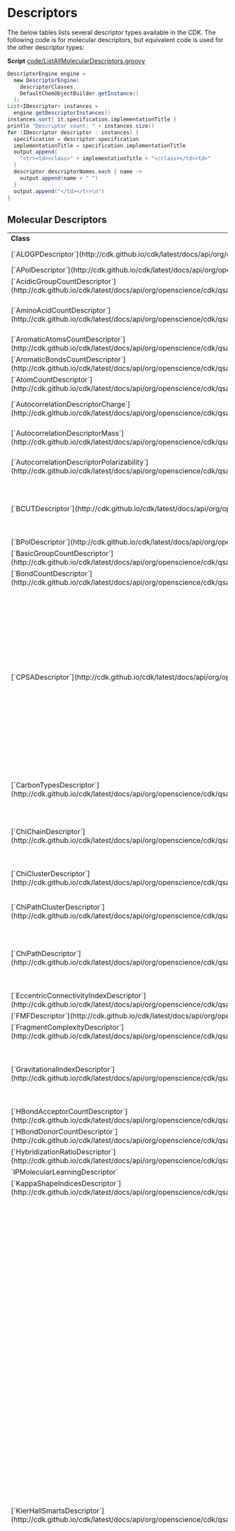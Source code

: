 <a name="sec:moldescs"></a>
# Descriptors

The below tables lists several descriptor types available in the CDK.
The following code is for molecular descriptors, but equivalent code
is used for the other descriptor types:

**Script** [code/ListAllMolecularDescriptors.groovy](code/ListAllMolecularDescriptors.code.md)
```groovy
DescriptorEngine engine =
  new DescriptorEngine(
    descriptorClasses,
    DefaultChemObjectBuilder.getInstance()
  );
List<IDescriptor> instances =
  engine.getDescriptorInstances()
instances.sort{ it.specification.implementationTitle }
println "Descriptor count: " + instances.size()
for (IDescriptor descriptor : instances) {
  specification = descriptor.specification
  implementationTitle = specification.implementationTitle
  output.append(
    "<tr><td><class>" + implementationTitle + "</class></td><td>"
  )
  descriptor.descriptorNames.each { name ->
    output.append(name + " ")
  }
  output.append("</td></tr>\n")
}
```

<a name="sec:moldescs:mol"></a>
## Molecular Descriptors

<table>
<tr>
  <td><b>Class</b></td>
  <td><b>Descriptors</b></td>
</tr>
<tr><td>[`ALOGPDescriptor`](http://cdk.github.io/cdk/latest/docs/api/org/openscience/cdk/qsar/descriptors/molecular/ALOGPDescriptor.html)</td><td>ALogP ALogp2 AMR </td></tr>
<tr><td>[`APolDescriptor`](http://cdk.github.io/cdk/latest/docs/api/org/openscience/cdk/qsar/descriptors/molecular/APolDescriptor.html)</td><td>apol </td></tr>
<tr><td>[`AcidicGroupCountDescriptor`](http://cdk.github.io/cdk/latest/docs/api/org/openscience/cdk/qsar/descriptors/molecular/AcidicGroupCountDescriptor.html)</td><td>nAcid </td></tr>
<tr><td>[`AminoAcidCountDescriptor`](http://cdk.github.io/cdk/latest/docs/api/org/openscience/cdk/qsar/descriptors/molecular/AminoAcidCountDescriptor.html)</td><td>nA nR nN nD nC nF nQ nE nG nH nI nP nL nK nM nS nT nY nV nW </td></tr>
<tr><td>[`AromaticAtomsCountDescriptor`](http://cdk.github.io/cdk/latest/docs/api/org/openscience/cdk/qsar/descriptors/molecular/AromaticAtomsCountDescriptor.html)</td><td>naAromAtom </td></tr>
<tr><td>[`AromaticBondsCountDescriptor`](http://cdk.github.io/cdk/latest/docs/api/org/openscience/cdk/qsar/descriptors/molecular/AromaticBondsCountDescriptor.html)</td><td>nAromBond </td></tr>
<tr><td>[`AtomCountDescriptor`](http://cdk.github.io/cdk/latest/docs/api/org/openscience/cdk/qsar/descriptors/molecular/AtomCountDescriptor.html)</td><td>nAtom </td></tr>
<tr><td>[`AutocorrelationDescriptorCharge`](http://cdk.github.io/cdk/latest/docs/api/org/openscience/cdk/qsar/descriptors/molecular/AutocorrelationDescriptorCharge.html)</td><td>ATSc1 ATSc2 ATSc3 ATSc4 ATSc5 </td></tr>
<tr><td>[`AutocorrelationDescriptorMass`](http://cdk.github.io/cdk/latest/docs/api/org/openscience/cdk/qsar/descriptors/molecular/AutocorrelationDescriptorMass.html)</td><td>ATSm1 ATSm2 ATSm3 ATSm4 ATSm5 </td></tr>
<tr><td>[`AutocorrelationDescriptorPolarizability`](http://cdk.github.io/cdk/latest/docs/api/org/openscience/cdk/qsar/descriptors/molecular/AutocorrelationDescriptorPolarizability.html)</td><td>ATSp1 ATSp2 ATSp3 ATSp4 ATSp5 </td></tr>
<tr><td>[`BCUTDescriptor`](http://cdk.github.io/cdk/latest/docs/api/org/openscience/cdk/qsar/descriptors/molecular/BCUTDescriptor.html)</td><td>BCUTw-1l BCUTw-1h BCUTc-1l BCUTc-1h BCUTp-1l BCUTp-1h </td></tr>
<tr><td>[`BPolDescriptor`](http://cdk.github.io/cdk/latest/docs/api/org/openscience/cdk/qsar/descriptors/molecular/BPolDescriptor.html)</td><td>bpol </td></tr>
<tr><td>[`BasicGroupCountDescriptor`](http://cdk.github.io/cdk/latest/docs/api/org/openscience/cdk/qsar/descriptors/molecular/BasicGroupCountDescriptor.html)</td><td>nBase </td></tr>
<tr><td>[`BondCountDescriptor`](http://cdk.github.io/cdk/latest/docs/api/org/openscience/cdk/qsar/descriptors/molecular/BondCountDescriptor.html)</td><td>nB </td></tr>
<tr><td>[`CPSADescriptor`](http://cdk.github.io/cdk/latest/docs/api/org/openscience/cdk/qsar/descriptors/molecular/CPSADescriptor.html)</td><td>PPSA-1 PPSA-2 PPSA-3 PNSA-1 PNSA-2 PNSA-3 DPSA-1 DPSA-2 DPSA-3 FPSA-1 FPSA-2 FPSA-3 FNSA-1 FNSA-2 FNSA-3 WPSA-1 WPSA-2 WPSA-3 WNSA-1 WNSA-2 WNSA-3 RPCG RNCG RPCS RNCS THSA TPSA RHSA RPSA </td></tr>
<tr><td>[`CarbonTypesDescriptor`](http://cdk.github.io/cdk/latest/docs/api/org/openscience/cdk/qsar/descriptors/molecular/CarbonTypesDescriptor.html)</td><td>C1SP1 C2SP1 C1SP2 C2SP2 C3SP2 C1SP3 C2SP3 C3SP3 C4SP3 </td></tr>
<tr><td>[`ChiChainDescriptor`](http://cdk.github.io/cdk/latest/docs/api/org/openscience/cdk/qsar/descriptors/molecular/ChiChainDescriptor.html)</td><td>SCH-3 SCH-4 SCH-5 SCH-6 SCH-7 VCH-3 VCH-4 VCH-5 VCH-6 VCH-7 </td></tr>
<tr><td>[`ChiClusterDescriptor`](http://cdk.github.io/cdk/latest/docs/api/org/openscience/cdk/qsar/descriptors/molecular/ChiClusterDescriptor.html)</td><td>SC-3 SC-4 SC-5 SC-6 VC-3 VC-4 VC-5 VC-6 </td></tr>
<tr><td>[`ChiPathClusterDescriptor`](http://cdk.github.io/cdk/latest/docs/api/org/openscience/cdk/qsar/descriptors/molecular/ChiPathClusterDescriptor.html)</td><td>SPC-4 SPC-5 SPC-6 VPC-4 VPC-5 VPC-6 </td></tr>
<tr><td>[`ChiPathDescriptor`](http://cdk.github.io/cdk/latest/docs/api/org/openscience/cdk/qsar/descriptors/molecular/ChiPathDescriptor.html)</td><td>SP-0 SP-1 SP-2 SP-3 SP-4 SP-5 SP-6 SP-7 VP-0 VP-1 VP-2 VP-3 VP-4 VP-5 VP-6 VP-7 </td></tr>
<tr><td>[`EccentricConnectivityIndexDescriptor`](http://cdk.github.io/cdk/latest/docs/api/org/openscience/cdk/qsar/descriptors/molecular/EccentricConnectivityIndexDescriptor.html)</td><td>ECCEN </td></tr>
<tr><td>[`FMFDescriptor`](http://cdk.github.io/cdk/latest/docs/api/org/openscience/cdk/qsar/descriptors/molecular/FMFDescriptor.html)</td><td>FMF </td></tr>
<tr><td>[`FragmentComplexityDescriptor`](http://cdk.github.io/cdk/latest/docs/api/org/openscience/cdk/qsar/descriptors/molecular/FragmentComplexityDescriptor.html)</td><td>fragC </td></tr>
<tr><td>[`GravitationalIndexDescriptor`](http://cdk.github.io/cdk/latest/docs/api/org/openscience/cdk/qsar/descriptors/molecular/GravitationalIndexDescriptor.html)</td><td>GRAV-1 GRAV-2 GRAV-3 GRAVH-1 GRAVH-2 GRAVH-3 GRAV-4 GRAV-5 GRAV-6 </td></tr>
<tr><td>[`HBondAcceptorCountDescriptor`](http://cdk.github.io/cdk/latest/docs/api/org/openscience/cdk/qsar/descriptors/molecular/HBondAcceptorCountDescriptor.html)</td><td>nHBAcc </td></tr>
<tr><td>[`HBondDonorCountDescriptor`](http://cdk.github.io/cdk/latest/docs/api/org/openscience/cdk/qsar/descriptors/molecular/HBondDonorCountDescriptor.html)</td><td>nHBDon </td></tr>
<tr><td>[`HybridizationRatioDescriptor`](http://cdk.github.io/cdk/latest/docs/api/org/openscience/cdk/qsar/descriptors/molecular/HybridizationRatioDescriptor.html)</td><td>HybRatio </td></tr>
<tr><td>`IPMolecularLearningDescriptor`</td><td>MolIP </td></tr>
<tr><td>[`KappaShapeIndicesDescriptor`](http://cdk.github.io/cdk/latest/docs/api/org/openscience/cdk/qsar/descriptors/molecular/KappaShapeIndicesDescriptor.html)</td><td>Kier1 Kier2 Kier3 </td></tr>
<tr><td>[`KierHallSmartsDescriptor`](http://cdk.github.io/cdk/latest/docs/api/org/openscience/cdk/qsar/descriptors/molecular/KierHallSmartsDescriptor.html)</td><td>khs.sLi khs.ssBe khs.ssssBe khs.ssBH khs.sssB khs.ssssB khs.sCH3 khs.dCH2 khs.ssCH2 khs.tCH khs.dsCH khs.aaCH khs.sssCH khs.ddC khs.tsC khs.dssC khs.aasC khs.aaaC khs.ssssC khs.sNH3 khs.sNH2 khs.ssNH2 khs.dNH khs.ssNH khs.aaNH khs.tN khs.sssNH khs.dsN khs.aaN khs.sssN khs.ddsN khs.aasN khs.ssssN khs.sOH khs.dO khs.ssO khs.aaO khs.sF khs.sSiH3 khs.ssSiH2 khs.sssSiH khs.ssssSi khs.sPH2 khs.ssPH khs.sssP khs.dsssP khs.sssssP khs.sSH khs.dS khs.ssS khs.aaS khs.dssS khs.ddssS khs.sCl khs.sGeH3 khs.ssGeH2 khs.sssGeH khs.ssssGe khs.sAsH2 khs.ssAsH khs.sssAs khs.sssdAs khs.sssssAs khs.sSeH khs.dSe khs.ssSe khs.aaSe khs.dssSe khs.ddssSe khs.sBr khs.sSnH3 khs.ssSnH2 khs.sssSnH khs.ssssSn khs.sI khs.sPbH3 khs.ssPbH2 khs.sssPbH khs.ssssPb </td></tr>
<tr><td>[`LargestChainDescriptor`](http://cdk.github.io/cdk/latest/docs/api/org/openscience/cdk/qsar/descriptors/molecular/LargestChainDescriptor.html)</td><td>nAtomLC </td></tr>
<tr><td>[`LargestPiSystemDescriptor`](http://cdk.github.io/cdk/latest/docs/api/org/openscience/cdk/qsar/descriptors/molecular/LargestPiSystemDescriptor.html)</td><td>nAtomP </td></tr>
<tr><td>[`LengthOverBreadthDescriptor`](http://cdk.github.io/cdk/latest/docs/api/org/openscience/cdk/qsar/descriptors/molecular/LengthOverBreadthDescriptor.html)</td><td>LOBMAX LOBMIN </td></tr>
<tr><td>[`LongestAliphaticChainDescriptor`](http://cdk.github.io/cdk/latest/docs/api/org/openscience/cdk/qsar/descriptors/molecular/LongestAliphaticChainDescriptor.html)</td><td>nAtomLAC </td></tr>
<tr><td>[`MDEDescriptor`](http://cdk.github.io/cdk/latest/docs/api/org/openscience/cdk/qsar/descriptors/molecular/MDEDescriptor.html)</td><td>MDEC-11 MDEC-12 MDEC-13 MDEC-14 MDEC-22 MDEC-23 MDEC-24 MDEC-33 MDEC-34 MDEC-44 MDEO-11 MDEO-12 MDEO-22 MDEN-11 MDEN-12 MDEN-13 MDEN-22 MDEN-23 MDEN-33 </td></tr>
<tr><td>[`MannholdLogPDescriptor`](http://cdk.github.io/cdk/latest/docs/api/org/openscience/cdk/qsar/descriptors/molecular/MannholdLogPDescriptor.html)</td><td>MLogP </td></tr>
<tr><td>[`MomentOfInertiaDescriptor`](http://cdk.github.io/cdk/latest/docs/api/org/openscience/cdk/qsar/descriptors/molecular/MomentOfInertiaDescriptor.html)</td><td>MOMI-X MOMI-Y MOMI-Z MOMI-XY MOMI-XZ MOMI-YZ MOMI-R </td></tr>
<tr><td>[`PetitjeanNumberDescriptor`](http://cdk.github.io/cdk/latest/docs/api/org/openscience/cdk/qsar/descriptors/molecular/PetitjeanNumberDescriptor.html)</td><td>PetitjeanNumber </td></tr>
<tr><td>[`PetitjeanShapeIndexDescriptor`](http://cdk.github.io/cdk/latest/docs/api/org/openscience/cdk/qsar/descriptors/molecular/PetitjeanShapeIndexDescriptor.html)</td><td>topoShape geomShape </td></tr>
<tr><td>[`RotatableBondsCountDescriptor`](http://cdk.github.io/cdk/latest/docs/api/org/openscience/cdk/qsar/descriptors/molecular/RotatableBondsCountDescriptor.html)</td><td>nRotB </td></tr>
<tr><td>[`RuleOfFiveDescriptor`](http://cdk.github.io/cdk/latest/docs/api/org/openscience/cdk/qsar/descriptors/molecular/RuleOfFiveDescriptor.html)</td><td>LipinskiFailures </td></tr>
<tr><td>[`TPSADescriptor`](http://cdk.github.io/cdk/latest/docs/api/org/openscience/cdk/qsar/descriptors/molecular/TPSADescriptor.html)</td><td>TopoPSA </td></tr>
<tr><td>[`VABCDescriptor`](http://cdk.github.io/cdk/latest/docs/api/org/openscience/cdk/qsar/descriptors/molecular/VABCDescriptor.html)</td><td>VABC </td></tr>
<tr><td>[`VAdjMaDescriptor`](http://cdk.github.io/cdk/latest/docs/api/org/openscience/cdk/qsar/descriptors/molecular/VAdjMaDescriptor.html)</td><td>VAdjMat </td></tr>
<tr><td>[`WHIMDescriptor`](http://cdk.github.io/cdk/latest/docs/api/org/openscience/cdk/qsar/descriptors/molecular/WHIMDescriptor.html)</td><td>Wlambda1.unity Wlambda2.unity Wlambda3.unity Wnu1.unity Wnu2.unity Wgamma1.unity Wgamma2.unity Wgamma3.unity Weta1.unity Weta2.unity Weta3.unity WT.unity WA.unity WV.unity WK.unity WG.unity WD.unity </td></tr>
<tr><td>[`WeightDescriptor`](http://cdk.github.io/cdk/latest/docs/api/org/openscience/cdk/qsar/descriptors/molecular/WeightDescriptor.html)</td><td>MW </td></tr>
<tr><td>[`WeightedPathDescriptor`](http://cdk.github.io/cdk/latest/docs/api/org/openscience/cdk/qsar/descriptors/molecular/WeightedPathDescriptor.html)</td><td>WTPT-1 WTPT-2 WTPT-3 WTPT-4 WTPT-5 </td></tr>
<tr><td>[`WienerNumbersDescriptor`](http://cdk.github.io/cdk/latest/docs/api/org/openscience/cdk/qsar/descriptors/molecular/WienerNumbersDescriptor.html)</td><td>WPATH WPOL </td></tr>
<tr><td>[`XLogPDescriptor`](http://cdk.github.io/cdk/latest/docs/api/org/openscience/cdk/qsar/descriptors/molecular/XLogPDescriptor.html)</td><td>XLogP </td></tr>
<tr><td>[`ZagrebIndexDescriptor`](http://cdk.github.io/cdk/latest/docs/api/org/openscience/cdk/qsar/descriptors/molecular/ZagrebIndexDescriptor.html)</td><td>Zagreb </td></tr>
</table>

<a name="sec:moldescs:mol"></a>
## Atomic Descriptors
<!-- <code>ListAllAtomicDescriptors</code> -->

<table>
<tr>
  <td><b>Class</b></td>
  <td><b>Descriptors</b></td>
</tr>
<tr><td>AtomDegreeDescriptor</td><td>aNeg </td></tr>
<tr><td>AtomHybridizationDescriptor</td><td>aHyb </td></tr>
<tr><td>AtomHybridizationVSEPRDescriptor</td><td>hybr </td></tr>
<tr><td>AtomValenceDescriptor</td><td>val </td></tr>
<tr><td>BondsToAtomDescriptor</td><td>bondsToAtom </td></tr>
<tr><td>CovalentRadiusDescriptor</td><td>covalentRadius </td></tr>
<tr><td>DistanceToAtomDescriptor</td><td>distanceToAtom </td></tr>
<tr><td>EffectiveAtomPolarizabilityDescriptor</td><td>effAtomPol </td></tr>
<tr><td>IPAtomicHOSEDescriptor</td><td>ipAtomicHOSE </td></tr>
<tr><td>IPAtomicLearningDescriptor</td><td>ipAtomicLearning </td></tr>
<tr><td>InductiveAtomicHardnessDescriptor</td><td>indAtomHardnesss </td></tr>
<tr><td>InductiveAtomicSoftnessDescriptor</td><td>indAtomSoftness </td></tr>
<tr><td>IsProtonInAromaticSystemDescriptor</td><td>protonInArmaticSystem </td></tr>
<tr><td>IsProtonInConjugatedPiSystemDescriptor</td><td>protonInConjSystem </td></tr>
<tr><td>PartialPiChargeDescriptor</td><td>pepe </td></tr>
<tr><td>PartialSigmaChargeDescriptor</td><td>partialSigmaCharge </td></tr>
<tr><td>PartialTChargeMMFF94Descriptor</td><td>partialTCMMFF94 </td></tr>
<tr><td>PartialTChargePEOEDescriptor</td><td>pepeT </td></tr>
<tr><td>PeriodicTablePositionDescriptor</td><td>periodicTablePosition </td></tr>
<tr><td>PiElectronegativityDescriptor</td><td>elecPiA </td></tr>
<tr><td>ProtonAffinityHOSEDescriptor</td><td>protonAffiHOSE </td></tr>
<tr><td>ProtonTotalPartialChargeDescriptor</td><td>protonTotalPartialCharge1 protonTotalPartialCharge2 protonTotalPartialCharge3 protonTotalPartialCharge4 protonTotalPartialCharge5 </td></tr>
<tr><td>RDFProtonDescriptor\_G3R</td><td>g3r\_1 g3r\_2 g3r\_3 g3r\_4 g3r\_5 g3r\_6 g3r\_7 g3r\_8 g3r\_9 g3r\_10 g3r\_11 g3r\_12 g3r\_13 </td></tr>
<tr><td>RDFProtonDescriptor\_GDR</td><td>gDr\_1 gDr\_2 gDr\_3 gDr\_4 gDr\_5 gDr\_6 gDr\_7 </td></tr>
<tr><td>RDFProtonDescriptor\_GHR</td><td>RDF\_GHR\_0 RDF\_GHR\_1 RDF\_GHR\_2 RDF\_GHR\_3 RDF\_GHR\_4 RDF\_GHR\_5 RDF\_GHR\_6 RDF\_GHR\_7 RDF\_GHR\_8 RDF\_GHR\_9 RDF\_GHR\_10 RDF\_GHR\_11 RDF\_GHR\_12 RDF\_GHR\_13 RDF\_GHR\_14 </td></tr>
<tr><td>RDFProtonDescriptor\_GHR\_topol</td><td>gHrTop\_1 gHrTop\_2 gHrTop\_3 gHrTop\_4 gHrTop\_5 gHrTop\_6 gHrTop\_7 gHrTop\_8 gHrTop\_9 gHrTop\_10 gHrTop\_11 gHrTop\_12 gHrTop\_13 gHrTop\_14 gHrTop\_15 </td></tr>
<tr><td>RDFProtonDescriptor\_GSR</td><td>gSr\_1 gSr\_2 gSr\_3 gSr\_4 gSr\_5 gSr\_6 gSr\_7 </td></tr>
<tr><td>SigmaElectronegativityDescriptor</td><td>elecSigmA </td></tr>
<tr><td>StabilizationPlusChargeDescriptor</td><td>stabilPlusC </td></tr>
<tr><td>VdWRadiusDescriptor</td><td>vdwRadius </td></tr>
</table>

<a name="sec:moldescs:mol"></a>
## Atom Pair Descriptors
<!-- <code>ListAllAtomPairDescriptors</code> -->

<table>
<tr>
  <td><b>Class</b></td>
  <td><b>Descriptors</b></td>
</tr>
<tr><td>PiContactDetectionDescriptor</td><td>piContact </td></tr>
</table>

<a name="sec:moldescs:mol"></a>
## Bond Descriptors
<!-- <code>ListAllBondDescriptors</code> -->

<table>
<tr>
  <td><b>Class</b></td>
  <td><b>Descriptors</b></td>
</tr>
<tr><td>AtomicNumberDifferenceDescriptor</td><td>MNDiff </td></tr>
<tr><td>BondPartialPiChargeDescriptor</td><td>pepeB </td></tr>
<tr><td>BondPartialSigmaChargeDescriptor</td><td>peoeB </td></tr>
<tr><td>BondPartialTChargeDescriptor</td><td>pCB </td></tr>
<tr><td>BondSigmaElectronegativityDescriptor</td><td>elecSigB </td></tr>
<tr><td>IPBondLearningDescriptor</td><td>ipBondLearning </td></tr>
</table>

<a name="sec:moldescs:mol"></a>
## Protein Descriptors
<!-- <code>ListAllProteinDescriptors</code> -->

<table>
<tr>
  <td><b>Class</b></td>
  <td><b>Descriptors</b></td>
</tr>
<tr><td>TaeAminoAcidDescriptor</td><td>TAE0 TAE1 TAE2 TAE3 TAE4 TAE5 TAE6 TAE7 TAE8 TAE9 TAE10 TAE11 TAE12 TAE13 TAE14 TAE15 TAE16 TAE17 TAE18 TAE19 TAE20 TAE21 TAE22 TAE23 TAE24 TAE25 TAE26 TAE27 TAE28 TAE29 TAE30 TAE31 TAE32 TAE33 TAE34 TAE35 TAE36 TAE37 TAE38 TAE39 TAE40 TAE41 TAE42 TAE43 TAE44 TAE45 TAE46 TAE47 TAE48 TAE49 TAE50 TAE51 TAE52 TAE53 TAE54 TAE55 TAE56 TAE57 TAE58 TAE59 TAE60 TAE61 TAE62 TAE63 TAE64 TAE65 TAE66 TAE67 TAE68 TAE69 TAE70 TAE71 TAE72 TAE73 TAE74 TAE75 TAE76 TAE77 TAE78 TAE79 TAE80 TAE81 TAE82 TAE83 TAE84 TAE85 TAE86 TAE87 TAE88 TAE89 TAE90 TAE91 TAE92 TAE93 TAE94 TAE95 TAE96 TAE97 TAE98 TAE99 TAE100 TAE101 TAE102 TAE103 TAE104 TAE105 TAE106 TAE107 TAE108 TAE109 TAE110 TAE111 TAE112 TAE113 TAE114 TAE115 TAE116 TAE117 TAE118 TAE119 TAE120 TAE121 TAE122 TAE123 TAE124 TAE125 TAE126 TAE127 TAE128 TAE129 TAE130 TAE131 TAE132 TAE133 TAE134 TAE135 TAE136 TAE137 TAE138 TAE139 TAE140 TAE141 TAE142 TAE143 TAE144 TAE145 TAE146 </td></tr>
</table>


